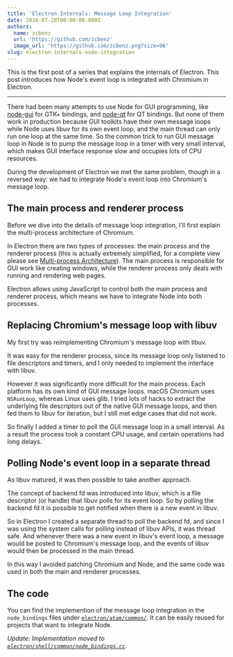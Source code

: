 ```yaml
---
title: 'Electron Internals: Message Loop Integration'
date: 2016-07-28T00:00:00.000Z
authors:
  name: zcbenz
  url: 'https://github.com/zcbenz'
  image_url: 'https://github.com/zcbenz.png?size=96'
slug: electron-internals-node-integration
---
```

This is the first post of a series that explains the internals of Electron. This
post introduces how Node's event loop is integrated with Chromium in Electron.

---

There had been many attempts to use Node for GUI programming, like
[node-gui][node-gui] for GTK+ bindings, and [node-qt][node-qt] for QT bindings.
But none of them work in production because GUI toolkits have their own message
loops while Node uses libuv for its own event loop, and the main thread can only
run one loop at the same time. So the common trick to run GUI message loop in
Node is to pump the message loop in a timer with very small interval, which
makes GUI interface response slow and occupies lots of CPU resources.

During the development of Electron we met the same problem, though in a
reversed way: we had to integrate Node's event loop into Chromium's message
loop.

## The main process and renderer process

Before we dive into the details of message loop integration, I'll first explain
the multi-process architecture of Chromium.

In Electron there are two types of processes: the main process and the renderer
process (this is actually extremely simplified, for a complete view please see
[Multi-process Architecture][multi-process]). The main process is responsible
for GUI work like creating windows, while the renderer process only deals with
running and rendering web pages.

Electron allows using JavaScript to control both the main process and renderer
process, which means we have to integrate Node into both processes.

## Replacing Chromium's message loop with libuv

My first try was reimplementing Chromium's message loop with libuv.

It was easy for the renderer process, since its message loop only listened to
file descriptors and timers, and I only needed to implement the interface with
libuv.

However it was significantly more difficult for the main process. Each platform
has its own kind of GUI message loops. macOS Chromium uses `NSRunLoop`,
whereas Linux uses glib. I tried lots of hacks to extract the
underlying file descriptors out of the native GUI message loops, and then fed
them to libuv for iteration, but I still met edge cases that did not work.

So finally I added a timer to poll the GUI message loop in a small interval. As
a result the process took a constant CPU usage, and certain operations had
long delays.

## Polling Node's event loop in a separate thread

As libuv matured, it was then possible to take another approach.

The concept of backend fd was introduced into libuv, which is a file descriptor
(or handle) that libuv polls for its event loop. So by polling the backend fd it
is possible to get notified when there is a new event in libuv.

So in Electron I created a separate thread to poll the backend fd, and since I
was using the system calls for polling instead of libuv APIs, it was thread
safe. And whenever there was a new event in libuv's event loop, a message would
be posted to Chromium's message loop, and the events of libuv would then be
processed in the main thread.

In this way I avoided patching Chromium and Node, and the same code was used in
both the main and renderer processes.

## The code

You can find the implemention of the message loop integration in the
`node_bindings` files under [`electron/atom/common/`][node-bindings]. It can be
easily reused for projects that want to integrate Node.

*Update: Implementation moved to [`electron/shell/common/node_bindings.cc`][node-bindings-updated].*

[node-gui]: https://github.com/zcbenz/node-gui
[node-qt]: https://github.com/arturadib/node-qt
[multi-process]: http://dev.chromium.org/developers/design-documents/multi-process-architecture
[node-bindings]: https://github.com/electron/electron/tree/main/atom/common
[node-bindings-updated]: https://github.com/electron/electron/blob/master/shell/common/node_bindings.cc
